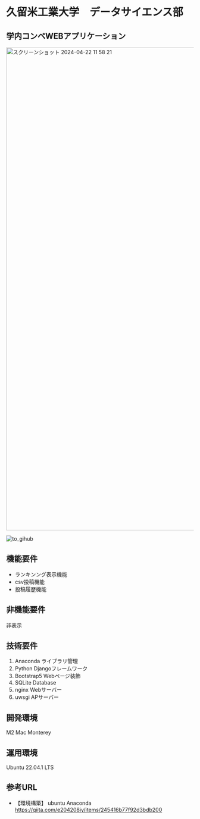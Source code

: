 # 久留米工業大学　データサイエンス部　
## 学内コンペWEBアプリケーション
<img width="1299" alt="スクリーンショット 2024-04-22 11 58 21" src="https://github.com/e204208iy/django_competition_webapp/assets/72591871/4c3cabe7-cfef-49e6-bd85-a03cd5c82eba">

![to_gihub](https://github.com/e204208iy/django_datasience_competision_app/assets/72591871/eba83be4-07be-4c88-a6ce-fc5d25ba2215)

## 機能要件
- ランキンング表示機能
- csv投稿機能
- 投稿履歴機能

## 非機能要件
非表示

## 技術要件
1. Anaconda ライブラリ管理
1. Python Djangoフレームワーク
1. Bootstrap5 Webページ装飾
1. SQLite Database
1. nginx Webサーバー
1. uwsgi APサーバー

## 開発環境
M2 Mac Monterey

## 運用環境
Ubuntu 22.04.1 LTS

## 参考URL
- 【環境構築】 ubuntu Anaconda https://qiita.com/e204208iy/items/245416b77f92d3bdb200

